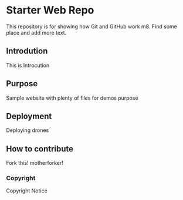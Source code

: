 # Starter Web Repo

This repository is for showing how Git and GitHub work m8.
Find some place and add more text.

## Introdution

This is Introcution

## Purpose

Sample website with plenty of files for demos purpose

## Deployment

Deploying drones

## How to contribute

Fork this! motherforker!

### Copyright

Copyright Notice
